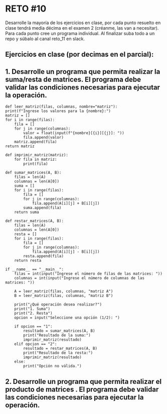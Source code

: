 # RETO #10

Desarrolle la mayoría de los ejercicios en clase, por cada punto resuelto en clase tendrá media décima en el examen 2 (créanme, las van a necesitar). Para cada punto cree un programa individual. Al finalizar suba todo a un repo y súbalo al canal reto_11 en slack.

## Ejercicios en clase (por decimas en el parcial):

## 1. Desarrolle un programa que permita realizar la suma/resta de matrices. El programa debe validar las condiciones necesarias para ejecutar la operación.

    def leer_matriz(filas, columnas, nombre="matriz"):
    print(f"Ingrese los valores para la {nombre}:")
    matriz = []
    for i in range(filas):
        fila = []
        for j in range(columnas):
            valor = float(input(f"{nombre}[{i}][{j}]: "))
            fila.append(valor)
        matriz.append(fila)
    return matriz

    def imprimir_matriz(matriz):
        for fila in matriz:
            print(fila)

    def sumar_matrices(A, B):
        filas = len(A)
        columnas = len(A[0])
        suma = []
        for i in range(filas):
            fila = []
            for j in range(columnas):
                fila.append(A[i][j] + B[i][j])
            suma.append(fila)
        return suma

    def restar_matrices(A, B):
        filas = len(A)
        columnas = len(A[0])
        resta = []
        for i in range(filas):
            fila = []
            for j in range(columnas):
                fila.append(A[i][j] - B[i][j])
            resta.append(fila)
        return resta

    if __name__ == "__main__":
        filas = int(input("Ingrese el número de filas de las matrices: "))
        columnas = int(input("Ingrese el número de columnas de las matrices: "))

        A = leer_matriz(filas, columnas, "matriz A")
        B = leer_matriz(filas, columnas, "matriz B")

        print("¿Qué operación desea realizar?")
        print("1. Suma")
        print("2. Resta")
        opcion = input("Seleccione una opción (1/2): ")

        if opcion == "1":
            resultado = sumar_matrices(A, B)
            print("Resultado de la suma:")
            imprimir_matriz(resultado)
        elif opcion == "2":
            resultado = restar_matrices(A, B)
            print("Resultado de la resta:")
            imprimir_matriz(resultado)
        else:
            print("Opción no válida.")
            
## 2. Desarrolle un programa que permita realizar el producto de matrices . El programa debe validar las condiciones necesarias para ejecutar la operación.

